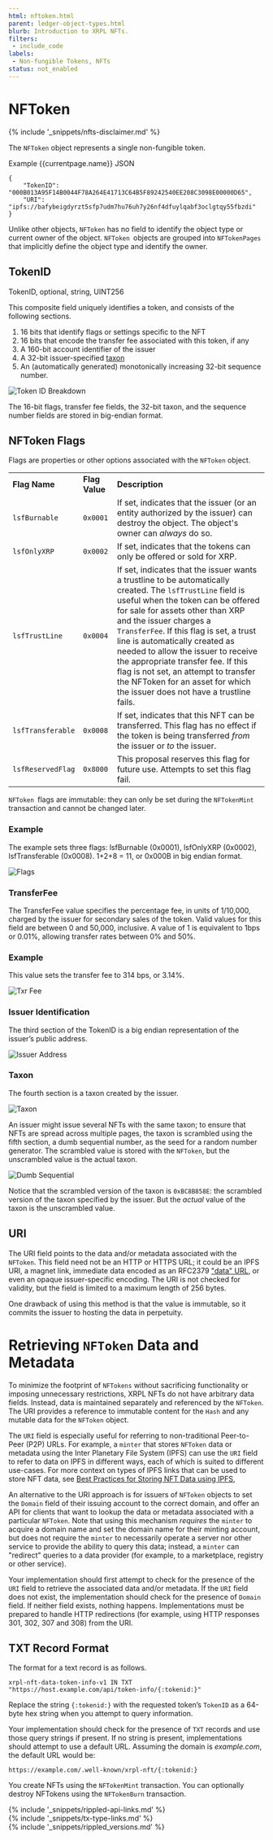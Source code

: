 ```yaml
---
html: nftoken.html
parent: ledger-object-types.html
blurb: Introduction to XRPL NFTs.
filters:
 - include_code
labels:
 - Non-fungible Tokens, NFTs
status: not_enabled
---
```

# NFToken
{% include '_snippets/nfts-disclaimer.md' %}

The `NFToken` object represents a single non-fungible token. 

Example {{currentpage.name}} JSON

```
{
    "TokenID": "000B013A95F14B0044F78A264E41713C64B5F89242540EE208C3098E00000D65",
    "URI": "ipfs://bafybeigdyrzt5sfp7udm7hu76uh7y26nf4dfuylqabf3oclgtqy55fbzdi"
}
```


Unlike other objects, `NFToken` has no field to identify the object type or current owner of the object. `NFToken `objects are grouped into `NFTokenPages` that implicitly define the object type and identify the owner.


## TokenID

TokenID, optional, string, UINT256

This composite field uniquely identifies a token, and consists of the following sections.



1. 16 bits that identify flags or settings specific to the NFT
2. 16 bits that encode the transfer fee associated with this token, if any
3. A 160-bit account identifier of the issuer
4. A 32-bit issuer-specified [taxon](https://www.merriam-webster.com/dictionary/taxon)
5. An (automatically generated) monotonically increasing 32-bit sequence number.


![Token ID Breakdown](img/nftoken1.png "Token ID Breakdown")


The 16-bit flags, transfer fee fields, the 32-bit taxon, and the sequence number fields are stored in big-endian format.


## NFToken Flags

Flags are properties or other options associated with the `NFToken` object.


<table>
  <tr>
   <td><strong>Flag Name</strong>
   </td>
   <td><strong>Flag Value</strong>
   </td>
   <td><strong>Description</strong>
   </td>
  </tr>
  <tr>
   <td><code>lsfBurnable</code>
   </td>
   <td><code>0x0001</code>
   </td>
   <td>If set, indicates that the issuer (or an entity authorized by the issuer) can destroy the object. The object's owner can <em>always</em> do so.
   </td>
  </tr>
  <tr>
   <td><code>lsfOnlyXRP</code>
   </td>
   <td><code>0x0002</code>
   </td>
   <td>If set, indicates that the tokens can only be offered or sold for XRP.
   </td>
  </tr>
  <tr>
   <td><code>lsfTrustLine</code>
   </td>
   <td><code>0x0004</code>
   </td>
   <td>If set, indicates that the issuer wants a trustline to be automatically created. The <code>lsfTrustLine</code> field is useful when the token can be offered for sale for assets other than XRP and the issuer charges a <code>TransferFee</code>. If this flag is set, a trust line is automatically created as needed to allow the issuer to receive the appropriate transfer fee. If this flag is not set, an attempt to transfer the NFToken for an asset for which the issuer does not have a trustline fails.
   </td>
  </tr>
  <tr>
   <td><code>lsfTransferable</code>
   </td>
   <td><code>0x0008</code>
   </td>
   <td>If set, indicates that this NFT can be transferred. This flag has no effect if the token is being transferred <em>from</em> the issuer or <em>to</em> the issuer.
   </td>
  </tr>
  <tr>
   <td><code>lsfReservedFlag</code>
   </td>
   <td><code>0x8000</code>
   </td>
   <td>This proposal reserves this flag for future use. Attempts to set this flag fail.
   </td>
  </tr>
</table>


`NFToken `flags are immutable: they can only be set during the `NFTokenMint` transaction and cannot be changed later.


### Example

The example sets three flags: lsfBurnable (0x0001), lsfOnlyXRP (0x0002), lsfTransferable (0x0008). 1+2+8 = 11, or 0x000B in big endian format.

![Flags](img/nftokena.png "Flags")


### TransferFee

The TransferFee value specifies the percentage fee, in units of 1/10,000, charged by the issuer for secondary sales of the token. Valid values for this field are between 0 and 50,000, inclusive. A value of 1 is equivalent to 1bps or 0.01%, allowing transfer rates between 0% and 50%.


### Example

This value sets the transfer fee to 314 bps, or 3.14%.

![Txr Fee](img/nftokenb.png "Txr Fee")



### Issuer Identification

The third section of the TokenID is a big endian representation of the issuer’s public address.

![Issuer Address](img/nftokenc.png "Issuer Address")



### Taxon

The fourth section is a taxon created by the issuer. 

![Taxon](img/nftokend.png "Taxon")

An issuer might issue several NFTs with the same taxon; to ensure that NFTs are spread across multiple pages, the taxon is scrambled using the fifth section, a dumb sequential number, as the seed for a random number generator. The scrambled value is stored with the `NFToken`, but the unscrambled value is the actual taxon.

![Dumb Sequential](img/nftokene.png "Dumb Sequential")

Notice that the scrambled version of the taxon is `0xBC8B858E`: the scrambled version of the taxon specified by the issuer. But the _actual_ value of the taxon is the unscrambled value.



## URI

The URI field points to the data and/or metadata associated with the `NFToken`. This field need not be an HTTP or HTTPS URL; it could be an IPFS URI, a magnet link, immediate data encoded as an RFC2379 ["data" URL](https://datatracker.ietf.org/doc/html/rfc2397), or even an opaque issuer-specific encoding. The URI is not checked for validity, but the field is limited to a maximum length of 256 bytes.

One drawback of using this method is that the value is immutable, so it commits the issuer to hosting the data in perpetuity.


# Retrieving `NFToken` Data and Metadata

To minimize the footprint of `NFTokens` without sacrificing functionality or imposing unnecessary restrictions, XRPL NFTs do not have arbitrary data fields. Instead, data is maintained separately and referenced by the `NFToken`. The URI provides a reference to immutable content for the `Hash` and any mutable data for the `NFToken` object.

The `URI` field is especially useful for referring to non-traditional Peer-to-Peer (P2P) URLs. For example, a `minter` that stores `NFToken` data or metadata using the Inter Planetary File System (IPFS) can use the `URI` field to refer to data on IPFS in different ways, each of which is suited to different use-cases. For more context on types of IPFS links that can be used to store NFT data, see [Best Practices for Storing NFT Data using IPFS](https://docs.ipfs.io/how-to/best-practices-for-nft-data/#types-of-ipfs-links-and-when-to-use-them),

An alternative to the URI approach is for issuers of `NFToken` objects to set the `Domain` field of their issuing account to the correct domain, and offer an API for clients that want to lookup the data or metadata associated with a particular `NFToken`. Note that using this mechanism _requires_ the `minter` to acquire a domain name and set the domain name for their minting account, but does not require the `minter` to necessarily operate a server nor other service to provide the ability to query this data; instead, a `minter` can "redirect" queries to a data provider (for example, to a marketplace, registry or other service).

Your implementation should first attempt to check for the presence of the `URI` field to retrieve the associated data and/or metadata. If the `URI` field does not exist, the implementation should check for the presence of `Domain` field. If neither field exists, nothing happens. Implementations must be prepared to handle HTTP redirections (for example, using HTTP responses 301, 302, 307 and 308) from the URI.


## TXT Record Format

The format for a text record is as follows.


```
xrpl-nft-data-token-info-v1 IN TXT "https://host.example.com/api/token-info/{:tokenid:}"
```


Replace the string `{:tokenid:}` with the requested token’s `TokenID` as a 64-byte hex string when you attempt to query information.

Your implementation should check for the presence of `TXT` records and use those query strings if present. If no string is present, implementations should attempt to use a default URL. Assuming the domain is _example.com_, the default URL would be:


```
https://example.com/.well-known/xrpl-nft/{:tokenid:}
```


You create NFTs using the `NFTokenMint` transaction. You can optionally destroy NFTokens using the `NFTokenBurn` transaction.

<!--{# common link defs #}-->
{% include '_snippets/rippled-api-links.md' %}			
{% include '_snippets/tx-type-links.md' %}			
{% include '_snippets/rippled_versions.md' %}
